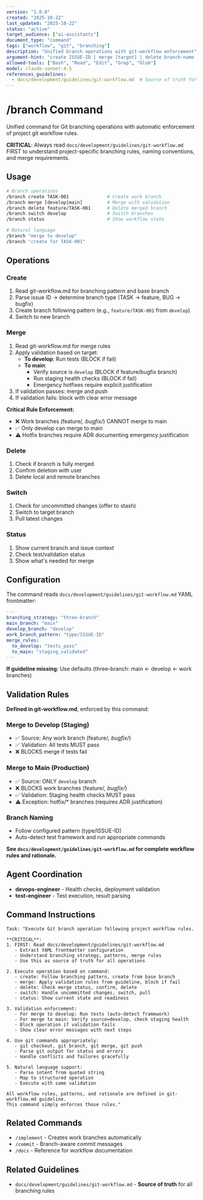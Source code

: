 ```yaml
---
version: "1.0.0"
created: "2025-10-22"
last_updated: "2025-10-22"
status: "active"
target_audience: ["ai-assistants"]
document_type: "command"
tags: ["workflow", "git", "branching"]
description: "Unified branch operations with git-workflow enforcement"
argument-hint: "create ISSUE-ID | merge [target] | delete branch-name | switch branch-name | status | \"natural language\""
allowed-tools: ["Bash", "Read", "Edit", "Grep", "Glob"]
model: claude-sonnet-4-5
references_guidelines:
  - docs/development/guidelines/git-workflow.md  # Source of truth for branching rules, merge validation, naming patterns
---
```


# /branch Command

Unified command for Git branching operations with automatic enforcement of project git workflow rules.

**CRITICAL**: Always read `docs/development/guidelines/git-workflow.md` FIRST to understand project-specific branching rules, naming conventions, and merge requirements.

## Usage

```bash
# Branch operations
/branch create TASK-001              # Create work branch
/branch merge [develop|main]         # Merge with validation
/branch delete feature/TASK-001      # Delete merged branch
/branch switch develop               # Switch branches
/branch status                       # Show workflow state

# Natural language
/branch "merge to develop"
/branch "create for TASK-001"
```

## Operations

### Create
1. Read git-workflow.md for branching pattern and base branch
2. Parse issue ID → determine branch type (TASK → feature, BUG → bugfix)
3. Create branch following pattern (e.g., `feature/TASK-001` from `develop`)
4. Switch to new branch

### Merge
1. Read git-workflow.md for merge rules
2. Apply validation based on target:
   - **To develop**: Run tests (BLOCK if fail)
   - **To main**:
     - Verify source is `develop` (BLOCK if feature/bugfix branch)
     - Run staging health checks (BLOCK if fail)
     - Emergency hotfixes require explicit justification
3. If validation passes: merge and push
4. If validation fails: block with clear error message

**Critical Rule Enforcement:**
- ❌ Work branches (feature/*, bugfix/*) CANNOT merge to main
- ✅ Only develop can merge to main
- ⚠️ Hotfix branches require ADR documenting emergency justification

### Delete
1. Check if branch is fully merged
2. Confirm deletion with user
3. Delete local and remote branches

### Switch
1. Check for uncommitted changes (offer to stash)
2. Switch to target branch
3. Pull latest changes

### Status
1. Show current branch and issue context
2. Check test/validation status
3. Show what's needed for merge

## Configuration

The command reads `docs/development/guidelines/git-workflow.md` YAML frontmatter:

```yaml
---
branching_strategy: "three-branch"
main_branch: "main"
develop_branch: "develop"
work_branch_pattern: "type/ISSUE-ID"
merge_rules:
  to_develop: "tests_pass"
  to_main: "staging_validated"
---
```

**If guideline missing**: Use defaults (three-branch: main ← develop ← work branches)

## Validation Rules

**Defined in git-workflow.md**, enforced by this command:

### Merge to Develop (Staging)
- ✅ Source: Any work branch (feature/*, bugfix/*)
- ✅ Validation: All tests MUST pass
- ❌ BLOCKS merge if tests fail

### Merge to Main (Production)
- ✅ Source: ONLY `develop` branch
- ❌ BLOCKS work branches (feature/*, bugfix/*)
- ✅ Validation: Staging health checks MUST pass
- ⚠️ Exception: hotfix/* branches (requires ADR justification)

### Branch Naming
- Follow configured pattern (type/ISSUE-ID)
- Auto-detect test framework and run appropriate commands

**See `docs/development/guidelines/git-workflow.md` for complete workflow rules and rationale.**

## Agent Coordination

- **devops-engineer** - Health checks, deployment validation
- **test-engineer** - Test execution, result parsing

## Command Instructions

```
Task: "Execute Git branch operation following project workflow rules.

**CRITICAL**:
1. FIRST: Read docs/development/guidelines/git-workflow.md
   - Extract YAML frontmatter configuration
   - Understand branching strategy, patterns, merge rules
   - Use this as source of truth for all operations

2. Execute operation based on command:
   - create: Follow branching pattern, create from base branch
   - merge: Apply validation rules from guideline, block if fail
   - delete: Check merge status, confirm, delete
   - switch: Handle uncommitted changes, switch, pull
   - status: Show current state and readiness

3. Validation enforcement:
   - For merge to develop: Run tests (auto-detect framework)
   - For merge to main: Verify source=develop, check staging health
   - Block operation if validation fails
   - Show clear error messages with next steps

4. Use git commands appropriately:
   - git checkout, git branch, git merge, git push
   - Parse git output for status and errors
   - Handle conflicts and failures gracefully

5. Natural language support:
   - Parse intent from quoted string
   - Map to structured operation
   - Execute with same validation

All workflow rules, patterns, and rationale are defined in git-workflow.md guideline.
This command simply enforces those rules."
```

## Related Commands

- `/implement` - Creates work branches automatically
- `/commit` - Branch-aware commit messages
- `/docs` - Reference for workflow documentation

## Related Guidelines

- `docs/development/guidelines/git-workflow.md` - **Source of truth** for all branching rules
